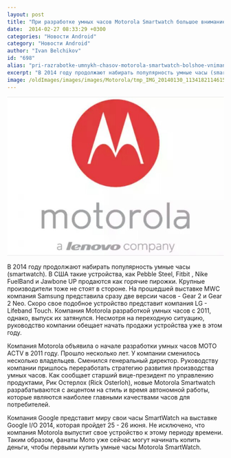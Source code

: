 ```yaml
---
layout: post
title: "При разработке умных часов Motorola Smartwatch большое внимание уделяется стилю и времени автономной работы  "
date:  2014-02-27 08:33:29 +0300
categories: "Новости Android"
category: "Новости Android"
author: "Ivan Belchikov"
id: "698"
alias: "pri-razrabotke-umnykh-chasov-motorola-smartwatch-bolshoe-vnimanie-udelyaetsya-stilyu-i-vremeni-avtonomnoj-raboty"
excerpt: "В 2014 году продолжают набирать популярность умные часы (smartwatch). В США такие устройства, как Pebble Steel, Fitbit , Nike FuelBand и Jawbone UP продаются как горячие пирожки. Крупные производители тоже не стоят в стороне. На прошедшей выставке MWC компания Samsung представила сразу две версии часов - Gear 2 и Gear 2 Neo. Скоро свое подобное устройство представит компания LG - Lifeband Touch. Компания Motorola разработкой умных часов с 2011, однако, выпуск их затянулся. Несмотря на переходную ситуацию, руководство компании обещает начать продажи"
image: /oldImages/images/images/Motorola/tmp_IMG_20140130_1134182114615293.jpg
---
```

<img  src="/oldImages/images/images/Motorola/tmp_IMG_20140130_1134182114615293.jpg" alt="Логотип Motorola" />

В 2014 году продолжают набирать популярность умные часы (smartwatch). В США такие устройства, как Pebble Steel, Fitbit , Nike FuelBand и Jawbone UP продаются как горячие пирожки. Крупные производители тоже не стоят в стороне. На прошедшей выставке MWC компания Samsung представила сразу две версии часов - Gear 2 и Gear 2 Neo. Скоро свое подобное устройство представит компания LG - Lifeband Touch. Компания Motorola разработкой умных часов с 2011, однако, выпуск их затянулся. Несмотря на переходную ситуацию, руководство компании обещает начать продажи устройства уже в этом году.


Компания Motorola объявила о начале разработки умных часов MOTO ACTV в 2011 году. Прошло несколько лет. У компании сменилось несколько владельцев. Сменился генеральный директор. Руководству компании пришлось переработать стратегию развития производства умных часов. Как сообщает старший вице-президент по управлению продуктами, Рик Остерлох (Rick Osterloh), новые Motorola Smartwatch разрабатываются с акцентом на стиль и время автономной работы, которые являются наиболее главными качествами часов для потребителей.

Компания Google представит миру свои часы SmartWatch на выставке Google I/O 2014, которая пройдет 25 - 26 июня. Не исключено, что компания Motorola выпустит свое устройство к этому периоду времени. Таким образом, фанаты Мото уже сейчас могут начинать копить деньги, чтобы первыми купить умные часы Motorola SmartWatch.
